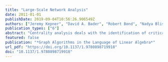 ```yaml
---
title: "Large-Scale Network Analysis"
date: 2011-01-01
publishDate: 2019-09-04T10:56:26.906549Z
authors: ["Jeremy Kepner", "David A. Bader", "Robert Bond", "Nadya Bliss"]
publication_types: ["6"]
abstract: "Centrality analysis deals with the identification of critical vertices and edges in real-world graph abstractions. Graph-theoretic centrality heuristics such as betweenness and closeness are widely used in application domains ranging from social network analysis to systems biology. In this chapter, we discuss several new results related to large-scale graph analysis using centrality indices. We present the first parallel algorithms and efficient implementations for evaluating these compute-intensive metrics. Our parallel algorithms are optimized for real-world networks, and they exploit topological properties such as the low graph diameter and unbalanced degree distributions. We evaluate centrality indices for several large-scale networks such as web crawls, protein-interaction networks (PINs), movie-actor networks, and patent citation networks that are three orders of magnitude larger than instances that can be processed by current social network analysis packages. As an application to systems biology, we present the novel case study of betweenness centrality analysis applied to eukaryotic PINs. We make an important observation that proteins with high betweenness centrality, but low degree, are abundant in the human and yeast PINs."
featured: false
publication: "*Graph Algorithms in the Language of Linear Algebra*"
url_pdf: "https://doi.org/10.1137/1.9780898719918"
doi: "10.1137/1.9780898719918"
---
```


